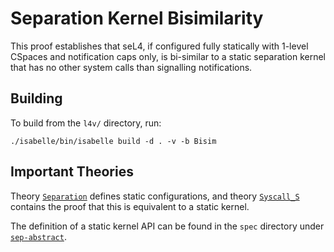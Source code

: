 <!--@TAG(DATA61_BSD)-->

Separation Kernel Bisimilarity
==============================

This proof establishes that seL4, if configured fully statically with 1-level
CSpaces and notification caps only, is bi-similar to a static separation
kernel that has no other system calls than signalling notifications.

Building
--------

To build from the `l4v/` directory, run:

    ./isabelle/bin/isabelle build -d . -v -b Bisim

Important Theories
------------------

Theory [`Separation`](Separation.thy) defines static configurations, and
theory [`Syscall_S`](Syscall_S.thy) contains the proof that this is equivalent
to a static kernel.

The definition of a static kernel API can be found in the `spec` directory
under [`sep-abstract`](../../spec/sep-abstract/).
